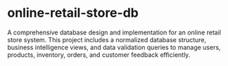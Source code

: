 # online-retail-store-db
A comprehensive database design and implementation for an online retail store system. This project includes a normalized database structure, business intelligence views, and data validation queries to manage users, products, inventory, orders, and customer feedback efficiently.
